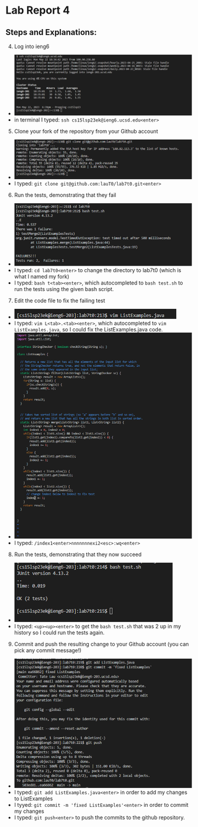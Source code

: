 # Lab Report 4  
## Steps and Explanations:

4) Log into ieng6  
- ![Image](lab4SC/lab7_1.png)  
- in terminal I typed: `ssh cs15lsp23ek@ieng6.ucsd.edu<enter>`  
5) Clone your fork of the repository from your Github account  
- ![Image](lab4SC/lab7_2.png)  
- I typed: `git clone git@github.com:lauT0/lab7t0.git<enter>`  
6) Run the tests, demonstrating that they fail  
- ![Image](lab4SC/lab7_3.png)  
- I typed: `cd lab7t0<enter>` to change the directory to lab7t0 (which is what I named my fork)  
- I typed: `bash t<tab><enter>`, which autocompleted to `bash test.sh` to run the tests using the given bash script.  
7) Edit the code file to fix the failing test  
- ![Image](lab4SC/lab7_4.png)
- I typed: `vim L<tab>.<tab><enter>`, which autocompleted to `vim ListExamples.java`, so I could fix the ListExamples.java code. 
- ![Image](lab4SC/lab7_5.png)
- I typed: `/index1<enter>nnnnnnnexi2<esc>:wq<enter>` 
8) Run the tests, demonstrating that they now succeed  
- ![Image](lab4SC/lab7_6.png)
- I typed: `<up><up><enter>` to get the `bash test.sh` that was 2 up in my history so I could run the tests again.
9) Commit and push the resulting change to your Github account (you can pick any commit message!)
- ![Image](lab4SC/lab7_7.png)
- I typed: `git add ListExamples.java<enter>` in order to add my changes to ListExamples
- I tyyed: `git commit -m 'fixed ListExamples'<enter>` in order to commit my changes
- I typed: `git push<enter>` to push the commits to the github repository. 
